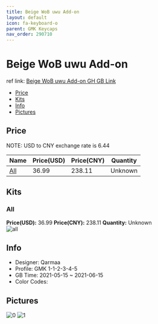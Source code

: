 ```yaml
---
title: Beige WoB uwu Add-on 
layout: default
icon: fa-keyboard-o
parent: GMK Keycaps
nav_order: 290710
---
```


# Beige WoB uwu Add-on 

ref link: [Beige WoB uwu Add-on GH GB Link](https://geekhack.org/index.php?topic=112786.0)

* [Price](#price)
* [Kits](#kits)
* [Info](#info)
* [Pictures](#pictures)

## Price

NOTE: USD to CNY exchange rate is 6.44

| Name          | Price(USD)   |  Price(CNY) | Quantity |
| ------------- | ------------ |  ---------- | -------- |
|[All](#all)|36.99|238.11|Unknown|


## Kits
### All  
**Price(USD):** 36.99	**Price(CNY):** 238.11	**Quantity:** Unknown  
<img src="{{ 'assets/images/gmk-keycaps/Beige-WoB-uwu-Add-on/kits_pics/all.jpg' | relative_url }}" alt="all" class="image featured">

## Info
* Designer: Qarmaa  
* Profile: GMK 1-1-2-3-4-5  
* GB Time: 2021-05-15 ~ 2021-06-15  
* Color Codes:  


## Pictures  
<img src="{{ 'assets/images/gmk-keycaps/Beige-WoB-uwu-Add-on/rendering_pics/0.jpg' | relative_url }}" alt="0" class="image featured">
<img src="{{ 'assets/images/gmk-keycaps/Beige-WoB-uwu-Add-on/rendering_pics/1.jpg' | relative_url }}" alt="1" class="image featured">

